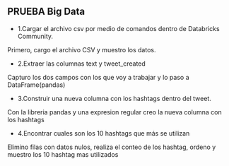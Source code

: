 ## PRUEBA Big Data

- 1.Cargar el archivo csv por medio de comandos dentro de Databricks Community.

Primero, cargo el archivo CSV y muestro los datos. 


- 2.Extraer las columnas text y tweet_created

Capturo los dos campos con los que voy a trabajar y lo paso a DataFrame(pandas)

  - 3.Construir una nueva columna con los hashtags dentro del tweet.

  Con la libreria pandas y una expresion regular creo la nueva columna con los hashtags

  - 4.Encontrar cuales son los 10 hashtags que más se utilizan

Elimino filas con datos nulos, realiza el conteo de los hashtag, ordeno y muestro los 10 hashtag mas utilizados